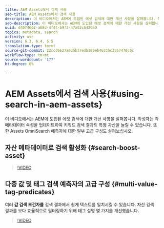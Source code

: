 ```yaml
---
title: AEM Assets에서 검색 사용
seo-title: AEM Assets에서 검색 사용
description: 이 비디오에서는 AEM에 도입된 에셋 검색에 대한 개선 사항을 살펴봅니다. 작성자는 각 메타데이터 속성을 업데이트하여 키워드 검색 결과의 특정 자산을 늘릴 수 있습니다. 또한 Assets OmniSearch 예측자에 대한 일부 고급 구성도 살펴보십시오.
seo-description: 이 비디오에서는 AEM에 도입된 에셋 검색에 대한 개선 사항을 살펴봅니다. 작성자는 각 메타데이터 속성을 업데이트하여 키워드 검색 결과의 특정 자산을 늘릴 수 있습니다. 또한 Assets OmniSearch 예측자에 대한 일부 고급 구성도 살펴보십시오.
uuid: d4074602-a68d-4f44-b9f3-47a02c6420a0
topics: metadata, search
activity: use
version: 6.3, 6.4, 6.5
translation-type: tm+mt
source-git-commit: 22ccd6627a035b37edb180eb4633bc3b57470c0c
workflow-type: tm+mt
source-wordcount: '177'
ht-degree: 0%

---
```



# AEM Assets에서 검색 사용{#using-search-in-aem-assets}

이 비디오에서는 AEM에 도입된 에셋 검색에 대한 개선 사항을 살펴봅니다. 작성자는 각 메타데이터 속성을 업데이트하여 키워드 검색 결과의 특정 자산을 늘릴 수 있습니다. 또한 Assets OmniSearch 예측자에 대한 일부 고급 구성도 살펴보십시오.

## 자산 메타데이터로 검색 활성화 {#search-boost-asset}

>[!VIDEO](https://video.tv.adobe.com/v/16766/?quality=9&learn=on)

## 다중 값 및 태그 검색 예측자의 고급 구성 {#multi-value-tag-predicates}

여러 **값 검색 조건자를** 검색 결과에서 쉽게 텍스트를 일치시킬 수 있습니다. 자산 검색 결과를 보다 효율적으로 필터링하기 위해 태그 설명 몇 가지를 개선했습니다.

>[!VIDEO](https://video.tv.adobe.com/v/16457/?quality=9&learn=on)
